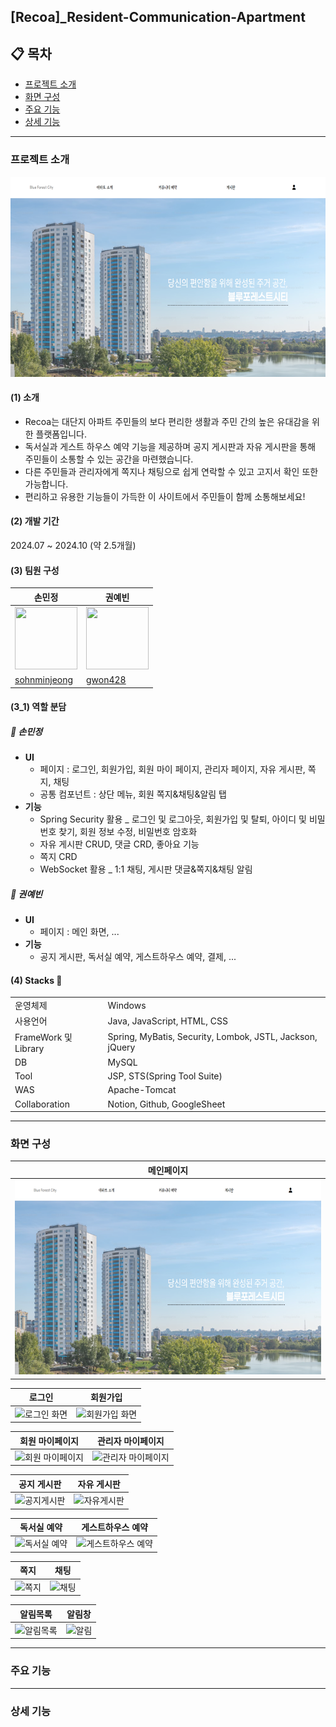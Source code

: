 <h2>[Recoa]_Resident-Communication-Apartment</h2>

## 📋 목차
- [프로젝트 소개](#프로젝트-소개)
- [화면 구성](#화면-구성)
- [주요 기능](#주요-기능)
- [상세 기능](#상세-기능)

<hr>

### 프로젝트 소개
<img src="src/main/webapp/resources/images/main/mainPage.png"/>

#### (1) 소개 
- Recoa는 대단지 아파트 주민들의 보다 편리한 생활과 주민 간의 높은 유대감을 위한 플랫폼입니다.
- 독서실과 게스트 하우스 예약 기능을 제공하며 공지 게시판과 자유 게시판을 통해 주민들이 소통할 수 있는 공간을 마련했습니다.
- 다른 주민들과 관리자에게 쪽지나 채팅으로 쉽게 연락할 수 있고 고지서 확인 또한 가능합니다.
- 편리하고 유용한 기능들이 가득한 이 사이트에서 주민들이 함께 소통해보세요!

#### (2) 개발 기간 
<span>2024.07 ~ 2024.10 (약 2.5개월)</span>

#### (3) 팀원 구성
| 손민정 | 권예빈 |
| --- | --- |
| <img src="https://avatars.githubusercontent.com/u/152463277?v=4" width="100px" height="100px">|<img src="https://avatars.githubusercontent.com/u/152463087?v=4" width="100px" height="100px">|
| [sohnminjeong](https://github.com/sohnminjeong) | [gwon428](https://github.com/gwon428) |

#### (3_1) 역할 분담
##### 🍎 손민정
- **UI**
    - 페이지 : 로그인, 회원가입, 회원 마이 페이지, 관리자 페이지, 자유 게시판, 쪽지, 채팅
    - 공통 컴포넌트 : 상단 메뉴, 회원 쪽지&채팅&알림 탭
- **기능**
    - Spring Security 활용 _ 로그인 및 로그아웃, 회원가입 및 탈퇴, 아이디 및 비밀번호 찾기, 회원 정보 수정, 비밀번호 암호화
    - 자유 게시판 CRUD, 댓글 CRD, 좋아요 기능
    - 쪽지 CRD
    - WebSocket 활용 _ 1:1 채팅, 게시판 댓글&쪽지&채팅 알림
  
##### 🐶 권예빈
- **UI**
    - 페이지 : 메인 화면, ...
- **기능**
    - 공지 게시판, 독서실 예약, 게스트하우스 예약, 결제, ...

#### (4) Stacks 🧰
|||
|---|---|
|운영체제|Windows|
|사용언어|Java, JavaScript, HTML, CSS|
|FrameWork 및 Library|Spring, MyBatis, Security, Lombok, JSTL, Jackson, jQuery|
|DB|MySQL|
|Tool|JSP, STS(Spring Tool Suite)|
|WAS|Apache-Tomcat|
|Collaboration|Notion, Github, GoogleSheet|

<hr>

### 화면 구성
|메인페이지|
|:---:|
|<img src="src/main/webapp/resources/images/main/mainPage.png"/>|

|로그인|회원가입|
|:---:|:---:|
|![로그인 화면](https://github.com/user-attachments/assets/73db5872-beed-4753-9800-68ce5504bfec)|![회원가입 화면](https://github.com/user-attachments/assets/520b0c13-3a17-48ca-964b-84e89598b146)|

|회원 마이페이지|관리자 마이페이지|
|:---:|:---:|
|![회원 마이페이지](https://github.com/user-attachments/assets/a0fce0cc-27bb-4a52-8969-c558a03bb2eb)|![관리자 마이페이지](https://github.com/user-attachments/assets/37830e70-37d8-4b82-adfc-6a6e12048b1b)|

|공지 게시판|자유 게시판|
|:---:|:---:|
|![공지게시판](https://github.com/user-attachments/assets/905f2a1d-a72c-4b75-a931-d30e00f5dd17)|![자유게시판](https://github.com/user-attachments/assets/0112f37d-c4d5-45a6-b681-984ffe80baf7)|

|독서실 예약|게스트하우스 예약|
|:---:|:---:|
|![독서실 예약](https://github.com/user-attachments/assets/dc9ba069-1b89-4af2-96ea-47a3d4f540af)|![게스트하우스 예약](https://github.com/user-attachments/assets/7295538a-2a15-4091-9984-abb8e52cf5b8)|

|쪽지|채팅|
|:---:|:---:|
|![쪽지](https://github.com/user-attachments/assets/af06ed34-8a97-4db0-bc21-45dab55a16ec)|![채팅](https://github.com/user-attachments/assets/3989b4aa-2d30-4ea9-b7f0-6b52be769ed7)|

|알림목록|알림창|
|:---:|:---:|
|![알림목록](https://github.com/user-attachments/assets/10cd207d-2072-4eb1-b7de-1b3eb23ffc67)|![알림](https://github.com/user-attachments/assets/fa58eb6a-f59c-45f1-bdb7-4d1b032ca345)|

<hr>

### 주요 기능

<hr>

### 상세 기능

